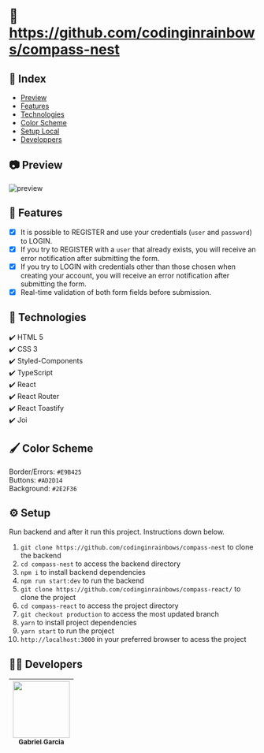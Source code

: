 # :link: https://github.com/codinginrainbows/compass-nest

## :file_folder: Index
* [Preview](#camera-preview)
* [Features](#hammer-features)
* [Technologies](#rocket-technologies)
* [Color Scheme](#paintbrush-color-scheme)
* [Setup Local](#gear-setup)
* [Developpers](#man_technologist-developers)

## :camera: Preview
![preview](https://user-images.githubusercontent.com/82886646/235762454-abd0dd0d-234d-4c6f-bca1-cbe3f646f312.gif)

## :hammer: Features

- [x] It is possible to REGISTER and use your credentials (`user` and `password`) to LOGIN.
- [x] If you try to REGISTER with a `user` that already exists, you will receive an error notification after submitting the form.
- [x] If you try to LOGIN with credentials other than those chosen when creating your account, you will receive an error notification after submitting the form.
- [x] Real-time validation of both form fields before submission.

## :rocket: Technologies

  ✔️ HTML 5 <br>
  ✔️ CSS 3 <br>
  ✔️ Styled-Components <br>
  ✔️ TypeScript <br>
  ✔️ React <br>
  ✔️ React Router <br>
  ✔️ React Toastify <br>
  ✔️ Joi <br>

## :paintbrush: Color Scheme

Border/Errors: `#E9B425` <br>
Buttons: `#AD2D14` <br>
Background: `#2E2F36` <br>

## :gear: Setup

Run backend and after it run this project. Instructions down below.

1. `git clone https://github.com/codinginrainbows/compass-nest` to clone the backend
2. `cd compass-nest` to access the backend directory
3. `npm i` to install backend dependencies
4. `npm run start:dev` to run the backend
5. `git clone https://github.com/codinginrainbows/compass-react/` to clone the project
6. `cd compass-react` to access the project directory
7. `git checkout production` to access the most updated branch
8. `yarn` to install project dependencies
9. `yarn start` to run the project
10. `http://localhost:3000` in your preferred browser to acess the project

## :man_technologist: Developers

| [<img src="https://avatars.githubusercontent.com/u/82886646?v=4" width=115><br><sub>Gabriel Garcia</sub>](https://github.com/codinginrainbows)
| :---: |

